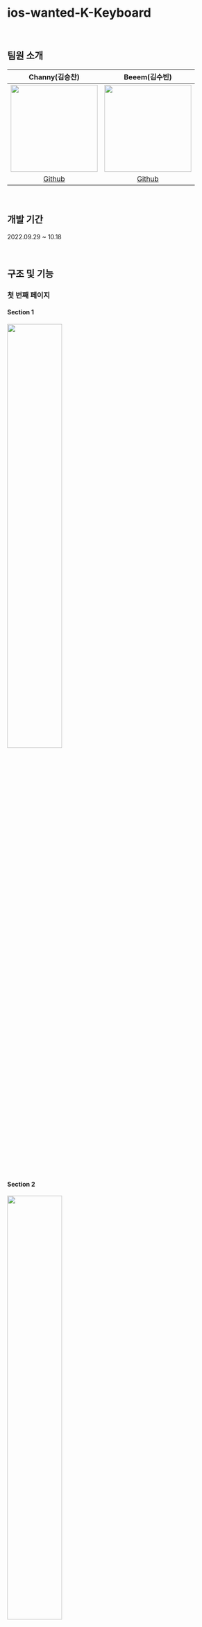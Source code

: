 # ios-wanted-K-Keyboard

</br>

## 팀원  소개

|Channy(김승찬)|Beeem(김수빈)|
|:---:|:---:|
|<img src="https://user-images.githubusercontent.com/31722496/194575712-36002fac-9426-40cb-8adf-c5898be1114d.png" width="200" height="200"/>|<img src="https://user-images.githubusercontent.com/31722496/192567901-5f1ede08-e89e-4adf-b987-2af47ec2d1a3.png" width="200" height="200"/>|
|[Github](https://github.com/seungchann)|[Github](https://github.com/skyqnaqna)|

</br>

## 개발 기간

2022.09.29 ~ 10.18

</br>

## 구조 및 기능

### 첫 번째 페이지

#### Section 1

<img width=50% src="https://user-images.githubusercontent.com/31722496/194596960-b53ca3a8-1039-4c75-ae37-7a4abfecafea.png">


#### Section 2


<img width=50% src="https://user-images.githubusercontent.com/31722496/194597945-06704c7d-95dd-401c-aab0-d97da247af53.jpeg">


#### Section 3

<img width=50% src="https://user-images.githubusercontent.com/31722496/194597952-df4dec3a-5871-4509-b754-1fa6c39b1051.jpeg">

- 메인 기능
	- 4번째 Section Cell 생성
	- UIStackView를 사용하여 이모티콘과 관련 UILabel을 표현

- 고민한 부분
	- 이모티콘 Label과 하단 Label을 하나의 수직 스택 뷰에 담을 때, 어떻게 spacing을 다르게 할 수 있을까?
		```swift
			stackView.spacing = 0
  	    	stackView.setCustomSpacing(8, after: emoji)
		```
	- `setCustomSpacing(_:, after: )` 메서드로 원하는 지점에 spacing을 다르게 설정할 수 있다.

#### Section 4

<img width=50% src="https://user-images.githubusercontent.com/31722496/194597955-9fc7f86e-b3ab-4827-a19d-0346d8e23735.jpeg">

- 메인 기능
	- 5번째 Section Cell 생성
	- 구매 리뷰 개수와 안내 문구는 `UITableHeaderFooterView`로 구현
	- 프로필과 리뷰는 하나의 `UITableCell`
	- 리뷰의 작성자명과 내용은 `CommentView`라는 `UIView` 객체로 구성
- 고민한 부분
	- 해결한 부분
		- `CommentView`가 셀 밖으로 벗어나거나 배경 크기가 0이 되는 현상
			```swift
			commentView.widthAnchor.constraint(lessThanOrEqualToConstant: contentView.frame.width - 108)
			```
		- widthAnchor를 설정하여 셀 밖으로 벗어나지 않도록 해결
	- 해결해야하는 부분
		- Label과 Button에 설정한 TitleLabel의 위치를 동일하게 맞추기
			- Button 내에서 Label의 위치를 조정할 방법 찾기

#### Section5 & FirstFooterView

<img width=50% src="https://user-images.githubusercontent.com/31722496/194597961-2ffff7ac-e9eb-46c6-9f99-62d3b0763b3b.jpeg">

- 메인 기능
	- 구매하기 버튼 클릭 시 `PopupViewController`로 이동하여 팝업창 표시
	- 텍스트 작성 후 등록 버튼 누르면 구매 리뷰에 내용 추가 및 리뷰 수 증가
- 고민한 부분
	- 해결한 부분

    |해결 전|해결 후|
	|:---:|:---:|
    |<img src=https://user-images.githubusercontent.com/31722496/194598565-3d6a349f-2cf6-4c6e-821d-bac1930b5ca6.png width=300px>|<img src=https://user-images.githubusercontent.com/31722496/194598579-41cb3334-b9b0-4229-abcc-e534b99ede19.png width=300px>|

	- 텍스트 작성할 때 키보드가 화면 아래 영역을 가리는 현상
	```swift
	@objc func keyboardWillShow(notification: NSNotification) {
		guard let keyboardSize = (notification.userInfo?[UIResponder.keyboardFrameEndUserInfoKey] as? NSValue)?.cgRectValue else { return }

		self.view.frame.origin.y = 0 - keyboardSize.height
	}

	@objc func keyboardWillHide(notification: NSNotification) {
		self.view.frame.origin.y = 0
	}
	```
	- 키보드가 올라오면 키보드 높이만큼 뷰를 올려준다. [(출처)](https://fluffy.es/move-view-when-keyboard-is-shown/)
	- 해결해야하는 부분
		- 리뷰 작성하면 뷰를 더 올려서 방금 작성한 리뷰가 보이게 하기


#### PopupViewController

<img width=50% src="https://user-images.githubusercontent.com/31722496/194598419-ddc54ead-ba97-4dbe-b1c4-f2010c2d99b1.png">

- 메인 기능
	- 팝업창 표시
	- Delegate 패턴을 적용하여 버튼 누르면 `PopupViewController`를 닫고 텍스트 입력란 활성화
- 고민한 부분
	- 해결한 부분
		- 팝업뷰에서 첫 번째 화면으로 돌아가서 `FirstFooterView`를 텍스트 입력란으로 어떻게 바꿀까?
		- Delegate 패턴을 사용하여 `PopupView`에서는 버튼이 눌리면 해야할 일을 `PopupViewController`에게 시키고, `PopupViewController`는 `FirstViewController`에게 시키도록 하여 해결했다.
<img width=100% src="https://user-images.githubusercontent.com/31722496/194618394-09cfa613-ecb7-4bbb-b1e0-e2f0180e6296.png">

```swift
	extension PopupViewController: PopupViewDelegate {
		func buyAndUseButtonPressed() {
			self.delegate?.activateTextField()
			self.dismiss(animated: true)
		}
	}
```
- 텍스트 입력란은 hidden 상태에서 !hidden 상태로 바뀌면서 보이게 된다.
```swift
	func updateConstraints() {
		[gemImage, gemCount, gemPrice, buyButton].forEach { $0.isHidden = true }
		[inputBar, saveButton].forEach { $0.isHidden = false }
		...
	}
```
- 해결해야하는 부분
	- Delegate 패턴 외에 다른 방법은 없는가?
	- 텍스트 입력란을 hidden 방식말고 기존 컴포넌트를 지우면서 생성하는 방식 고려해보기


</br>
</br>
</br>

### 두 번째 페이지



#### Keyboard

- 한글 조합 로직과 다이어그램
	- 고민한 부분
		- 조합을 어떤 방식으로 할 것인지가 가장 큰 고민이었다.
		- 처음엔 한글의 모든 자음과 모음의 조합으로 생각해서 너무 복잡했다.
		- 그래서 초성, 중성, 종성과의 조합으로 생각해봤고, 아래와 같은 로직을 떠올렸다.

<img width=100% src="https://user-images.githubusercontent.com/31722496/194618368-c26ceea1-d20d-42b3-96c0-bf144ae6e7f7.png">
<img width=100% src="https://user-images.githubusercontent.com/31722496/194618380-c46ea22b-2436-4a36-acb6-36332f549fe7.png">
<img width=100% src="https://user-images.githubusercontent.com/31722496/194618387-2b13fc92-0f44-4a9f-9af9-8983097fdfa9.png">
<img width=100% src="https://user-images.githubusercontent.com/31722496/194618392-22307081-1d45-4ca4-84d8-9601dc639edd.png">

- `KoreanData`에서 유니코드 조합을 위해 각 초성, 중성, 종성에 대한 유니코드 값을 딕셔너리에 저장한다.
- stack에 들어있는 문자와 state 정보를 받아 `letter` 함수에서 한글 유니코드를 조합한 결과를 반환한다.
	```swift
		private static let unicodeBase = 44032
		private static let initialNum = 588
		private static let medialNum = 28

		static func letter(_ stack: [String], _ state: Int) -> String {
			var unicodeValue = unicodeBase

			switch stack.count {
			case 2:
				unicodeValue += initialConsonant[stack[0]]! * initialNum + medialVowel[stack[1]]! * medialNum
			case 3:
				if state == 0b11010 {
					unicodeValue += initialConsonant[stack[0]]! * initialNum + medialVowel[stack[1]]! * medialNum + finalConsonant[stack[2]]!
				} else {
					unicodeValue += initialConsonant[stack[0]]! * initialNum + medialVowel[stack[1] + stack[2]]! * medialNum
				}
			case 4:
				if state == 0b11011 {
					unicodeValue += initialConsonant[stack[0]]! * initialNum + medialVowel[stack[1]]! * medialNum + finalConsonant[stack[2] + stack[3]]!
				} else {
					unicodeValue += initialConsonant[stack[0]]! * initialNum + medialVowel[stack[1] + stack[2]]! * medialNum + finalConsonant[stack[3]]!
				}
			case 5:
				unicodeValue += initialConsonant[stack[0]]! * initialNum + medialVowel[stack[1] + stack[2]]! * medialNum + finalConsonant[stack[3] + stack[4]]!
			default:
				return stack.isEmpty ? "" : stack[0]
			}

			return String(UnicodeScalar(unicodeValue)!)
		}
	```
	- `KorKeyboardView`에서는 stack에 현재 조합할 글자를 담고 state 변수는 글자의 상태를 나타낸다.
	- `KorKeyboardView`에 있는 letter 변수는 `KoreaData`의 `letter`함수에 stack과 state를 전달하여 조합된 글자를 받아오는 변수다.
	```swift
		var letter: String { return KoreanData.letter(stack, state) }
	```
	- 키보드 자판을 입력하면 자음인지 모음인지에 따라 조합이 가능한지 확인하여 상태를 전이시키고 텍스트 입력 객체에 이전 상태(글자)를 지우고 현재 상태(글자)를 반영한다.
	```swift
	extension KorKeyboardView {
    @objc func korButtonPressed(_ sender: UIButton) {
        print(sender.currentTitle!)
        let char = sender.currentTitle!

        if KoreanData.vowel.contains(char) {
            switch state {
            case 0:
                delegate?.insertCharacter(char)
            case 0b10000:
                stack.append(char)
                state |= (1 << 3)
                delegate?.deleteCharacterBeforeCursor()
                delegate?.insertCharacter(letter)
            case 0b11000:
                if KoreanData.medialVowel[stack.last! + char] != nil {
                    stack.append(char)
                    state |= (1 << 2)
                    delegate?.deleteCharacterBeforeCursor()
                    delegate?.insertCharacter(letter)
                } else {
                    stack.removeAll()
                    state = 0
                    delegate?.insertCharacter(char)
                }
				...
	```
	- 글자를 지우는 로직은 stack의 가장 마지막 요소를 지우고 state를 바꿔준 후 텍스트 입력 객체에 반영한다.
	```swift
	    @objc func deletePressed() {
			if stack.isEmpty {
				delegate?.deleteCharacterBeforeCursor()
			} else {
				stack.removeLast()

				for i in 0 ..< 5 {
					if (state & (1 << i)) != 0 {
						state ^= (1 << i)
						break
					}
				}

				delegate?.deleteCharacterBeforeCursor()
				delegate?.insertCharacter(letter)
			}
			
			if self.isShiftPressed == true {
				shiftPressed()
			}
		}
	```
	- 스페이스 바는 stack을 비우거나 텍스트 입력 객체에 공백을 삽입한다.



</br>

### 세 번째 페이지

#### 키보드 자주 쓰는 말

#### 키보드 단축키

- 사진 첨부
- 메인 기능
	- `ShortcutData`에 6개의 단축키를 저장했으며, 짧게 누르면 현재 단축키를 입력하고 길게 누르면 단축키 선택창이 나타난다.
- 고민한 부분
	- 해결된 부분
		- 키보드의 `shortcutButton`을 선택한 단축키로 업데이트 하는 부분에서 문제가 많았다.
		- `KeyboardViewController`가 아닌 `KorKeyboardView`에서 업데이트를 하려고 해서 계속 문제가 발생했고, MVC구조를 다시 생각해서 `KeyboardViewController`에서 업데이트 할 수 있도록 Delegate 패턴을 사용해서 해결했다.
<img width=100% src="https://user-images.githubusercontent.com/31722496/194618397-ab449200-87cd-47ba-acf8-7605305d8058.png">

- 해결해야하는 부분
	- 현재 `shortcutButton`을 길게 누르면 단축키 선택 화면이 나타나고, 단축키 중 하나를 선택해야지만 화면이 사라진다.
	- 이 방식을 개선하여 길게 누르는 동안에만 화면에 나타나게 하거나, 다른 영역을 눌렀을 때 사라지도록 개선해야 한다.



</br>


## 앱에서 기여한 부분

### Channy
- 첫 번째 페이지
	- 1, 2, 3 Section
- 두 번째 페이지
	- Shift 기능
	- next keyboard 버튼
- 세 번째 화면
	- 자주 쓰는 말 기능


### Beeem
- 첫 번째 페이지 
	- 4, 5 Section, PopupView
- 두 번째 페이지
	- 한글 조합
- 세 번째 화면
	- 단축키 기능

</br>
</br>

